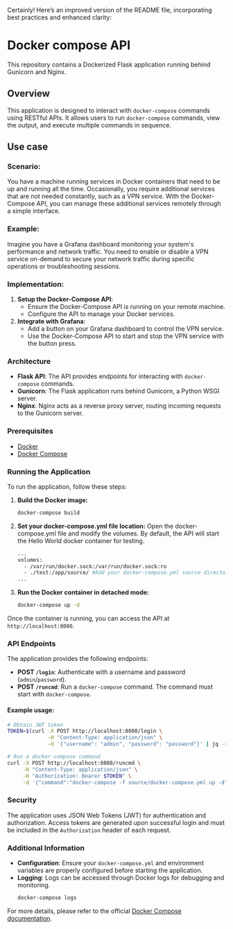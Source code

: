 Certainly! Here’s an improved version of the README file, incorporating best practices and enhanced clarity:

# Docker compose API

This repository contains a Dockerized Flask application running behind Gunicorn and Nginx.

## Overview

This application is designed to interact with `docker-compose` commands using RESTful APIs. It allows users to run `docker-compose` commands, view the output, and execute multiple commands in sequence.

## Use case

### Scenario:

You have a machine running services in Docker containers that need to be up and running all the time. Occasionally, you require additional services that are not needed constantly, such as a VPN service. With the Docker-Compose API, you can manage these additional services remotely through a simple interface.

### Example:
Imagine you have a Grafana dashboard monitoring your system's performance and network traffic. You need to enable or disable a VPN service on-demand to secure your network traffic during specific operations or troubleshooting sessions.

### Implementation:
1. **Setup the Docker-Compose API**:
   - Ensure the Docker-Compose API is running on your remote machine.
   - Configure the API to manage your Docker services.
2. **Integrate with Grafana**:
   - Add a button on your Grafana dashboard to control the VPN service.
   - Use the Docker-Compose API to start and stop the VPN service with the button press.

### Architecture

- **Flask API**: The API provides endpoints for interacting with `docker-compose` commands.
- **Gunicorn**: The Flask application runs behind Gunicorn, a Python WSGI server.
- **Nginx**: Nginx acts as a reverse proxy server, routing incoming requests to the Gunicorn server.

### Prerequisites

- [Docker](https://www.docker.com/get-started)
- [Docker Compose](https://docs.docker.com/compose/install/)

### Running the Application

To run the application, follow these steps:

1. **Build the Docker image:**
   ```bash
   docker-compose build
   ```
2. **Set your docker-compose.yml file location:**
   Open the docker-compose.yml file and modify the volumes. By default, the API will start the Hello World docker container for testing.
   ```bash
   ...
   volumes:
     - /var/run/docker.sock:/var/run/docker.sock:ro
     - ./test:/app/source/ #Add your docker-compose.yml source directory here.
   ...
   ```
3. **Run the Docker container in detached mode:**
   ```bash
   docker-compose up -d
   ```

Once the container is running, you can access the API at `http://localhost:8080`.

### API Endpoints

The application provides the following endpoints:

- **POST `/login`**: Authenticate with a username and password (`admin`/`password`).
- **POST `/runcmd`**: Run a `docker-compose` command. The command must start with `docker-compose`.

#### Example usage:

```bash
# Obtain JWT token
TOKEN=$(curl -X POST http://localhost:8080/login \
             -H "Content-Type: application/json" \
             -d '{"username": "admin", "password": "password"}' | jq -r .access_token)

# Run a docker-compose command
curl -X POST http://localhost:8080/runcmd \
     -H "Content-Type: application/json" \
     -H "Authorization: Bearer $TOKEN" \
     -d '{"command":"docker-compose -f source/docker-compose.yml up -d"}'
```

### Security

The application uses JSON Web Tokens (JWT) for authentication and authorization. Access tokens are generated upon successful login and must be included in the `Authorization` header of each request.

### Additional Information

- **Configuration**: Ensure your `docker-compose.yml` and environment variables are properly configured before starting the application.
- **Logging**: Logs can be accessed through Docker logs for debugging and monitoring.
  ```bash
  docker-compose logs
  ```

For more details, please refer to the official [Docker Compose documentation](https://docs.docker.com/compose/).
